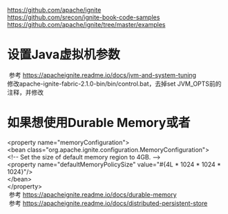 https://github.com/apache/ignite  
https://github.com/srecon/ignite-book-code-samples  
https://github.com/apache/ignite/tree/master/examples  

# 设置Java虚拟机参数  
  参考 https://apacheignite.readme.io/docs/jvm-and-system-tuning  
  修改apache-ignite-fabric-2.1.0-bin/bin/control.bat，去掉set JVM_OPTS前的注释，并修改  
  
# 如果想使用Durable Memory或者  
  &lt;property name="memoryConfiguration"&gt;  
  &lt;bean class="org.apache.ignite.configuration.MemoryConfiguration"&gt;  
    &lt;!-- Set the size of default memory region to 4GB. --&gt;  
    &lt;property name="defaultMemoryPolicySize" value="#{4L * 1024 * 1024 * 1024}"/&gt;  
  &lt;/bean&gt;  
&lt;/property&gt;   
  参考 https://apacheignite.readme.io/docs/durable-memory  
  参考 https://apacheignite.readme.io/docs/distributed-persistent-store  
  
  
